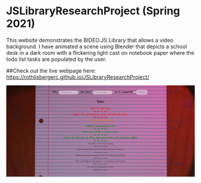 # JSLibraryResearchProject (Spring 2021)
This website demonstrates the BIDEO.JS Library that allows a video background. I have animated a scene using Blender that depicts a school desk in a dark room with a flickering light cast on notebook paper where the todo list tasks are populated by the user. 

##Check out the live webpage here: https://rothlisbergerc.github.io/JSLibraryResearchProject/

![](images/ScreenshotNeon.png)
